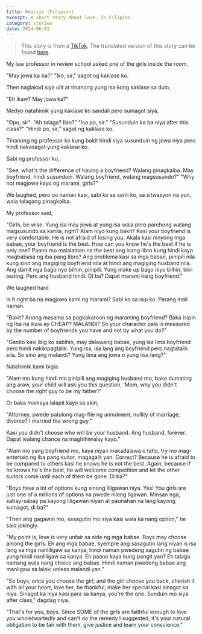 ```yaml
---
title: Realize (Filipino)
excerpt: A short story about love. In Filipino.
category: stories
date: 2024-06-01
---
```


> This story is from a [TikTok](https://www.tiktok.com/@_sun_flowerssss/photo/7374223139640773893?is_from_webapp=1&sender_device=pc&web_id=7375529809030972929). The translated version of this story can be found [here](/blog/realize).

My law professor in review school asked one of the girls inside the room.

"May jowa ka ba?"
"No, sir," sagot ng kaklase ko.

Then naglakad siya ulit at tinanong yung isa kong kaklase sa dulo,

"Eh ikaw? May jowa ka?"

Medyo natahimik yung kaklase ko sandali pero sumagot siya,

"Opo, sir".
"Ah talaga? Ilan?"
"Isa po, sir."
"Susunduin ka ba niya after this class?"
"Hindi po, sir," sagot ng kaklase ko.

Tinanong ng professor ko kung bakit hindi siya susunduin ng jowa niya pero hindi nakasagot yung kaklase ko.

Sabi ng professor ko,

"See, what's the difference of having a boyfriend? Walang pinagkaiba. May boyfriend, hindi susunduin. Walang boyfriend, walang magsusundo?"
"Why not magjowa kayo ng marami, girls?"

We laughed, pero oo naman kasi, sabi ko sa sarili ko, sa sitwasyon na yun, wala talagang pinagkaiba.

My professor said,

"Girls, be wise. Yung isa may jowa at yung isa wala pero parehong walang magsusundo sa kanila, right? Alam niyo kung bakit? Kasi your boyfriend is very comfortable. He is not afraid of losing you. Akala kasi ninyong mga babae, your boyfriend is the best. How can you know he's the best if he is only one? Paano mo malalaman na the best ang isang libro kung hindi kayo magbabasa ng iba pang libro? Ang problema kasi sa mga babae, pinipili nila kung sino ang magiging boyfriend nila at hindi ang magiging husband nila. Ang damit nga bago nyo bilhin, pinipili. Yung make up bago niyo bilhin, tini-testing. Pero ang husband hindi. Di ba? Dapat marami kang boyfriend."

We laughed hard.

Is it right ba na magjowa kami ng marami? Sabi ko sa isip ko. Parang mali naman.

"Bakit? Anong masama sa pagkakaroon ng maraming boyfriend? Baka isipin ng iba na ikaw ay CHEAP? MALANDI? So your character pala is measured by the number of boyfriends you have and not by what you do?"

"Ganito kasi ibig ko sabihin, may dalawang babae, yung isa lima boyfriend pero hindi nakikipagtalik. Yung isa, isa lang ang boyfriend pero nagtatalik sila. So sino ang malandi? Yung lima ang jowa o yung iisa lang?"

Natahimik kami bigla.

"Alam mo kung hindi mo pinipili ang magiging husband mo, baka dumating ang araw, your child will ask you this question, ‘Mom, why you didn't choose the right guy to be my father?’

Or baka mamaya lalapit kayo sa akin,

"Attorney, pwede patulong mag-file ng annulment, nullity of marriage, divorce? I married the wrong guy."

Kasi you didn't choose who will be your husband. Ang husband, forever. Dapat walang chance na maghihiwalay kayo."

"Alam mo yang boyfriend mo, kaya niyan makadalawa o tatlo, try mo mag-entertain ng iba pang suitor, magagalit yan. Correct? Because he is afraid to be compared to others kasi he knows he is not the best. Again, because if he knows he's the best, he will welcome competition and let the other suitors come until each of them be gone. Di ba?"

"Boys have a lot of options kung sinong liligawan niya. Yes! You girls are just one of a millions of options na pwede nilang ligawan. Minsan nga, sabay-sabay pa kayong liligawan niyan at paunahan na lang kayong sumagot, di ba?"

"Then ang gagawin mo, sasagutin mo siya kasi wala ka nang option," he said jokingly.

"My point is, love is very unfair sa side ng mga babae. Boys may choose among the girls. Eh ang mga babae, syempre ang sasagutin lang niyan is isa lang sa mga nanliligaw sa kanya, hindi naman pwedeng sagutin ng babae yung hindi nanliligaw sa kanya. Eh paano kaya kung pangit yan? Eh talaga namang wala nang choice ang babae. Hindi naman pwedeng babae ang manligaw sa lalaki unless malandi yan."

"So boys, once you choose the girl, and the girl choose you back, cherish it with all your heart, love her, be thankful, make her special kasi sinagot ka niya. Sinagot ka niya kasi para sa kanya, you're the one. Sunduin mo siya after class," dagdag niya.

"That's for you, boys. Since SOME of the girls are faithful enough to love you wholeheartedly and can't do the remedy I suggested, it's your natural obligation to be fair with them, give justice and learn your conscience."